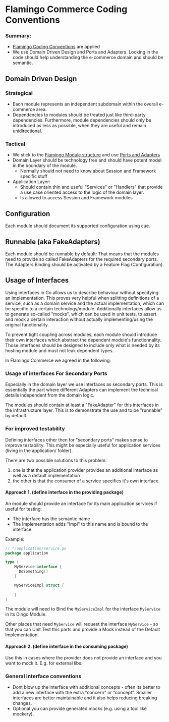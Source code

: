 # Flamingo Commerce Coding Conventions

### Summary:
* [Flamingo Coding Conventions](https://docs.flamingo.me/2.%20Flamingo%20Core/1.%20Flamingo%20Basics/8.%20Coding%20Conventions.html) are applied
* We use Domain Driven Design and Ports and Adapters. Looking in the code should help understanding the e-commerce domain and should be semantic.
  
## Domain Driven Design
### Strategical
 
* Each module represents an independent subdomain within the overall e-commerce area. 
* Dependencies to modules should be treated just like third-party dependencies. Furthermore, module dependencies should only be introduced as less as possible, when they are useful and remain unidirectional. 

### Tactical
 
* We stick to the [Flamingo Module structure](https://docs.flamingo.me/2.%20Flamingo%20Core/1.%20Flamingo%20Basics/3.%20Flamingo%20Module%20Structure.html) and use [Ports and Adapters](https://docs.flamingo.me/2.%20Flamingo%20Core/1.%20Flamingo%20Basics/4.%20Ports%20and%20Adapters.html)
* Domain Layer should be technology free and should have potent model in the boundary of the module.
    * Normally should not need to know about Session and Framework specific stuff
* Application Layer:
    * Should contain thin and useful "Services" or "Handlers" that provide a use case oriented access to the logic of the domain layer.
    * Is allowed to access Session and Framework modules

## Configuration
Each module should document its supported configuration using cue.

## Runnable (aka FakeAdapters)
Each module should be runnable by default:
That means that the modules need to provide so called FakeAdapters for the required secondary ports. 
The Adapters Binding should be activated by a Feature Flag (Configuration).

## Usage of Interfaces

Using interfaces in Go allows us to describe behaviour without specifying an implementation.
This proves very helpful when splitting definitions of a service, such as a domain service and the actual implementation, which can be specific to a certain technology/module.
Additionally interfaces allow us to generate so-called "mocks", which can be used in unit tests, to assert and mock a certain interaction without actually implementing/using the original functionality.

To prevent tight coupling across modules, each module should introduce their own interfaces which abstract the dependent module's functionnality. Those interfaces should be designed to include only what is needed by its hosting module and must not leak dependent types.

In Flamingo Commerce we agreed in the following:

### Usage of interfaces For Secondary Ports
Especially in the domain layer we use interfaces as secondary ports. 
This is essentially the part where different Adapters can implement the technical details independent from the domain logic.

The modules should contain at least a "FakeAdapter" for this interfaces in the infrastructure layer. 
This is to demonstrate the use and to be "runnable" by default.

### For improved testability

Defining interfaces other then for "secondary ports" makes sense to improve testability.
This might be especially useful for application services (living in the application/ folder).

There are two possible solutions to this problem:

1. one is that the application provider provides an additional interface as well as a default implementation
2. the other is that the consumer of a service specifies it's own interface.

#### Approach 1. (define interface in the providing package)

An module should provide an interface for its main application services if useful for testing:

* The interface has the semantic name
* The Implementation adds "Impl" to this name and is bound to the interface.

Example:

```go
// */application/service.go
package application

type (
    MyService interface {
      DoSomething()  
    }

    MyServiceImpl struct {
    
    }   
)
```

The module will need to Bind the `MyServiceImpl` for the interface `MyService` in its Dingo Module.

Other places that need `MyService` will request the interface `MyService` - so that you can Unit Test this parts and provide a Mock instead of the Default Implementation.

#### Approach 2. (define interface in the consuming package)
Use this in cases where the provider does not provide an interface and you want to mock it.
E.g. for external libs.


### General interface conventions

* Dont blow up the interface with additional concepts - often its better to add a new interface with the extra "concern" or "concept". Smaller interfaces are better maintainable and it also helps reducing breaking changes.
* Optional you can provide generated mocks (e.g. using a tool like mockery).
